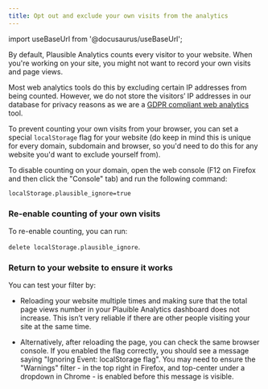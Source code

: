 ```yaml
---
title: Opt out and exclude your own visits from the analytics
---
```


import useBaseUrl from '@docusaurus/useBaseUrl';

By default, Plausible Analytics counts every visitor to your website. When you're working on your site, you might not want to record your own visits and page views.

Most web analytics tools do this by excluding certain IP addresses from being counted. However, we do not store the visitors’ IP addresses in our database for privacy reasons as we are a [GDPR compliant web analytics](https://plausible.io/data-policy) tool.

To prevent counting your own visits from your browser, you can set a special `localStorage` flag for your website (do keep in mind this is unique for every domain, subdomain and browser, so you'd need to do this for any website you'd want to exclude yourself from).

To disable counting on your domain, open the web console (F12 on Firefox and then click the "Console" tab) and run the following command: 

`localStorage.plausible_ignore=true`

### Re-enable counting of your own visits

To re-enable counting, you can run:

`delete localStorage.plausible_ignore`.

### Return to your website to ensure it works

You can test your filter by:

* Reloading your website multiple times and making sure that the total page views number in your Plauible Analytics dashboard does not increase. This isn’t very reliable if there are other people visiting your site at the same time.

* Alternatively, after reloading the page, you can check the same browser console. If you enabled the flag correctly, you should see a message saying "Ignoring Event: localStorage flag". You may need to ensure the "Warnings" filter - in the top right in Firefox, and top-center under a dropdown in Chrome - is enabled before this message is visible.
